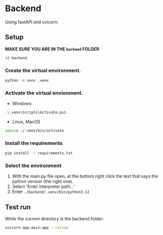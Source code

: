 # Backend
Using fastAPI and uvicorn.
## Setup
**MAKE SURE YOU ARE IN THE `backend` FOLDER**
```bash
cd backend
```
### Create the virtual environment.
```bash
python -m venv .venv
```
### Activate the virtual envionment.
- Windows:
```bash
.\.venv\Scripts\Activate.ps1
```
- Linux, MacOS
```bash
source ./.venv/bin/activate
```
### Install the requirements
```bash
pip install -r requirements.txt
```
### Select the environment
1. With the main.py file open, at the bottom right click the text that says the python version (the right one).
2. Select 'Enter interpreter path...'
3. Enter `./backend/.venv/bin/python3.12`

## Test run
While the current directory is the backend folder:
```bash
uvicorn app.main:app --reload
```
